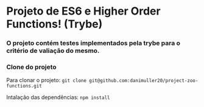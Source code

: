 # Projeto de ES6 e Higher Order Functions! (Trybe)

### O projeto contém testes implementados pela trybe para o critério de valiação do mesmo.

### Clone do projeto

Para clonar o projeto: `git clone git@github.com:danimuller20/project-zoo-functions.git`

Intalação das dependências: `npm install`

